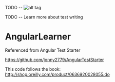 TODO -- ![alt tag](https://travis-ci.org/jonny2779/AngularTestStarter.svg?branch=master)

TODO -- Learn more about test writing

AngularLearner
===========

Referenced from Angular Test Starter

https://github.com/jonny2779/AngularTestStarter

This code follows the book: http://shop.oreilly.com/product/0636920028055.do

